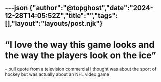 ---json
{"author":"@topghost","date":"2024-12-28T14:05:52Z","title":"","tags":[],"layout":"layouts/post.njk"}
---
# &#x201C;I love the way this game looks and the way the players look on the ice&#x201D;

&#x2013; pull quote from a television commercial I thought was about the sport of hockey but was actually about an NHL video game
